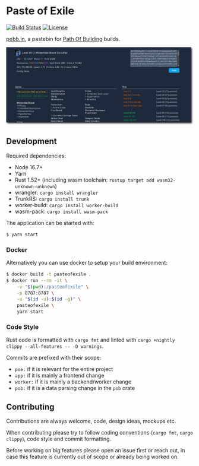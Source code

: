Paste of Exile
==============

[![Build Status][actions-badge]][actions-url]
[![License][gplv3-badge]][gplv3-url]

[actions-badge]: https://img.shields.io/github/workflow/status/dav1dde/pasteofexile/CI?style=for-the-badge&logo=github
[actions-url]: https://github.com/Dav1dde/pasteofexile/actions?query=workflow%3ACI+branch%3Amaster
[gplv3-badge]: https://img.shields.io/badge/license-GPL3-blue.svg?style=for-the-badge
[gplv3-url]: ./LICENSE

[pobb.in](https://pobb.in), a pastebin for [Path Of Building](https://pathofbuilding.community/) builds.


![pobb.in](.github/assets/header.png)


## Development

Required dependencies:

* Node 16.7+
* Yarn
* Rust 1.52+ (including wasm toolchain: `rustup target add wasm32-unknown-unknown`)
* wrangler: `cargo install wrangler`
* TrunkRS: `cargo install trunk`
* worker-build: `cargo install worker-build`
* wasm-pack: `cargo install wasm-pack`

The application can be started with:

```sh
$ yarn start
```

### Docker

Alternatively you can use docker to setup your build environment:

```sh
$ docker build -t pasteofexile .
$ docker run --rm -it \
    -v "$(pwd):/pasteofexile" \
    -p 8787:8787 \
    -u "$(id -u):$(id -g)" \
    pasteofexile \
    yarn start
```

### Code Style

Rust code is formatted with `cargo fmt` and linted with `cargo +nightly clippy --all-features -- -D warnings`.

Commits are prefixed with their scope:

* `poe:` if it is relevant for the entire project
* `app:` if it is mainly a frontend change
* `worker:` if it is mainly a backend/worker change
* `pob:` if it is a data parsing change in the `pob` crate


## Contributing

Contributions are always welcome, code, design ideas, mockups etc.

When contributing please try to follow coding conventions (`cargo fmt`, `cargo clippy`),
code style and commit formatting.

Before working on big features please open an issue first or reach out,
in case this feature is currently out of scope or already being worked on.
